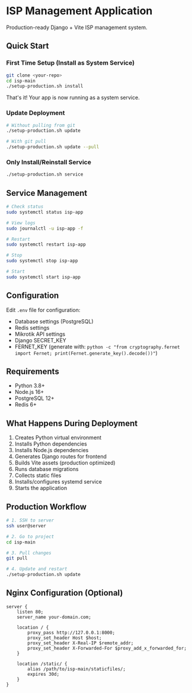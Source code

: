 # ISP Management Application

Production-ready Django + Vite ISP management system.

## Quick Start

### First Time Setup (Install as System Service)

```bash
git clone <your-repo>
cd isp-main
./setup-production.sh install
```

That's it! Your app is now running as a system service.

### Update Deployment

```bash
# Without pulling from git
./setup-production.sh update

# With git pull
./setup-production.sh update --pull
```

### Only Install/Reinstall Service

```bash
./setup-production.sh service
```

## Service Management

```bash
# Check status
sudo systemctl status isp-app

# View logs
sudo journalctl -u isp-app -f

# Restart
sudo systemctl restart isp-app

# Stop
sudo systemctl stop isp-app

# Start
sudo systemctl start isp-app
```

## Configuration

Edit `.env` file for configuration:
- Database settings (PostgreSQL)
- Redis settings
- Mikrotik API settings
- Django SECRET_KEY
- FERNET_KEY (generate with: `python -c "from cryptography.fernet import Fernet; print(Fernet.generate_key().decode())"`)

## Requirements

- Python 3.8+
- Node.js 16+
- PostgreSQL 12+
- Redis 6+

## What Happens During Deployment

1. Creates Python virtual environment
2. Installs Python dependencies
3. Installs Node.js dependencies
4. Generates Django routes for frontend
5. Builds Vite assets (production optimized)
6. Runs database migrations
7. Collects static files
8. Installs/configures systemd service
9. Starts the application

## Production Workflow

```bash
# 1. SSH to server
ssh user@server

# 2. Go to project
cd isp-main

# 3. Pull changes
git pull

# 4. Update and restart
./setup-production.sh update
```

## Nginx Configuration (Optional)

```nginx
server {
    listen 80;
    server_name your-domain.com;

    location / {
        proxy_pass http://127.0.0.1:8000;
        proxy_set_header Host $host;
        proxy_set_header X-Real-IP $remote_addr;
        proxy_set_header X-Forwarded-For $proxy_add_x_forwarded_for;
    }

    location /static/ {
        alias /path/to/isp-main/staticfiles/;
        expires 30d;
    }
}
```